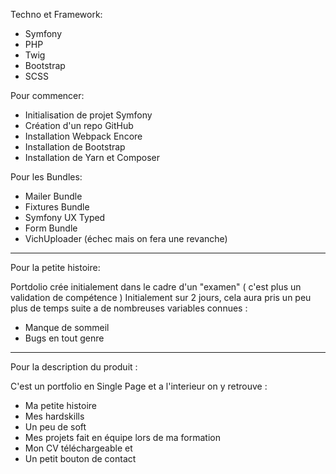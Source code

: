 Techno et Framework:
- Symfony
- PHP
- Twig
- Bootstrap
- SCSS

Pour commencer:
- Initialisation de projet Symfony
- Création d'un repo GitHub
- Installation Webpack Encore
- Installation de Bootstrap
- Installation de Yarn et Composer

Pour les Bundles:
- Mailer Bundle
- Fixtures Bundle
- Symfony UX Typed
- Form Bundle
- VichUploader (échec mais on fera une revanche)
------------------------------------------------------------------------------------------------------------------------------------

Pour la petite histoire:

Portdolio crée initialement dans le cadre d'un "examen" ( c'est plus un validation de compétence )
Initialement sur 2 jours, cela aura pris un peu plus de temps suite a de nombreuses variables connues :
- Manque de sommeil
- Bugs en tout genre 
-------------------------------------------------------------------------------------------------------------------------------------

Pour la description du produit :

C'est un portfolio en Single Page et a l'interieur on y retrouve :
- Ma petite histoire
- Mes hardskills
- Un peu de soft
- Mes projets fait en équipe lors de ma formation
- Mon CV téléchargeable
et 
- Un petit bouton de contact

